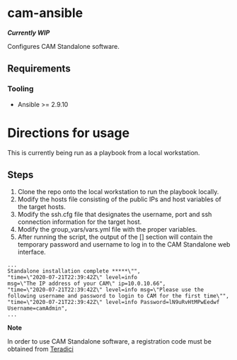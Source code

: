 # cam-ansible

***Currently WIP***

Configures CAM Standalone software. 

## Requirements
### Tooling
- Ansible >= 2.9.10

# Directions for usage
This is currently being run as a playbook from a local workstation. 

## Steps 
1. Clone the repo onto the local workstation to run the playbook locally.
2. Modify the hosts file consisting of the public IPs and host variables of the target hosts.  
3. Modify the ssh.cfg file that designates the username, port and ssh connection information for the target host.
4. Modify the group_vars/vars.yml file with the proper variables.
5. After running the script, the output of the [] section will contain the temporary password
and username to log in to the CAM Standalone web interface. 

```
...
Standalone installation complete *****\"", 
"time=\"2020-07-21T22:39:42Z\" level=info 
msg=\"The IP address of your CAM\" ip=10.0.10.66", 
"time=\"2020-07-21T22:39:42Z\" level=info msg=\"Please use the following username and password to login to CAM for the first time\"", 
"time=\"2020-07-21T22:39:42Z\" level=info Password=lN9uRvHtMPwEedwf Username=camAdmin", 
...
```


**Note**

In order to use CAM Standalone software, a registration code
must be obtained from [Teradici](https://www.teradici.com/)
